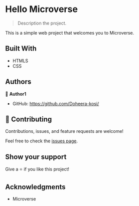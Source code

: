 # Hello Microverse

> Description the project.

  This is a simple web project that welcomes you to Microverse.


## Built With

- HTMLS
- CSS




## Authors

👤 **Author1**

- GitHub: https://github.com/Doheera-kosi/




## 🤝 Contributing

Contributions, issues, and feature requests are welcome!

Feel free to check the [issues page](../../issues/).

## Show your support

Give a ⭐️ if you like this project!

## Acknowledgments

- Microverse

